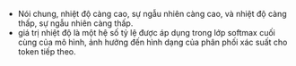 - Nói chung, nhiệt độ càng cao, sự ngẫu nhiên càng cao, và nhiệt độ càng thấp, sự ngẫu nhiên càng thấp.
- giá trị nhiệt độ là một hệ số tỷ lệ được áp dụng trong lớp softmax cuối cùng của mô hình, ảnh hưởng đến hình dạng của phân phối xác suất cho token tiếp theo.